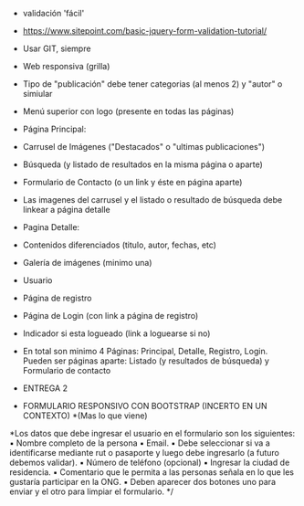 
* validación 'fácil'
* https://www.sitepoint.com/basic-jquery-form-validation-tutorial/

* Usar GIT, siempre
* Web responsiva (grilla)
* Tipo de "publicación" debe tener categorias (al menos 2) y "autor" o simiular
* Menú superior con logo (presente en todas las páginas)
* Página Principal:
* Carrusel de Imágenes ("Destacados" o "ultimas publicaciones")
* Búsqueda (y listado de resultados en la misma página o aparte)
* Formulario de Contacto (o un link y éste en página aparte)
* Las imagenes del carrusel y el listado o resultado de búsqueda debe linkear a página detalle
* Pagina Detalle:
* Contenidos diferenciados (titulo, autor, fechas, etc)
* Galería de imágenes (minimo una)
* Usuario
* Página de registro
* Página de Login (con link a página de registro)
* Indicador si esta logueado (link a loguearse si no)
* En total son minimo 4 Páginas: Principal, Detalle, Registro, Login. Pueden ser páginas aparte: Listado (y resultados de búsqueda) y Formulario de contacto

* ENTREGA 2 
* FORMULARIO RESPONSIVO CON BOOTSTRAP (INCERTO EN UN CONTEXTO)
*(Mas lo que viene)

*Los datos que debe ingresar el usuario en el formulario son los siguientes:
▪ Nombre completo de la persona
▪ Email.
▪ Debe seleccionar si va a identificarse mediante rut o pasaporte y luego debe
ingresarlo (a futuro debemos validar).
▪ Número de teléfono (opcional)
▪ Ingresar la ciudad de residencia.
▪ Comentario que le permita a las personas señala en lo que les gustaría participar
en la ONG.
▪ Deben aparecer dos botones uno para enviar y el otro para limpiar el formulario.
*/